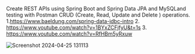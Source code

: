 Create REST APIs using Spring Boot and Spring Data JPA and MySQLand testing with Postman CRUD (Create, Read, Update and Delete ) operations.
1.https://www.baeldung.com/spring-data-jdbc-intro
2. https://www.youtube.com/watch?v=1BYxZCFjfyU&t=1s 
3. https://www.youtube.com/watch?v=RfHBm5yRxuw


![Screenshot 2024-04-25 131113](https://github.com/MarineAvramova/S04T02N02AchinianMarine/assets/135745513/757f6c20-44c7-4f1b-b18e-d4d663b5237f)
